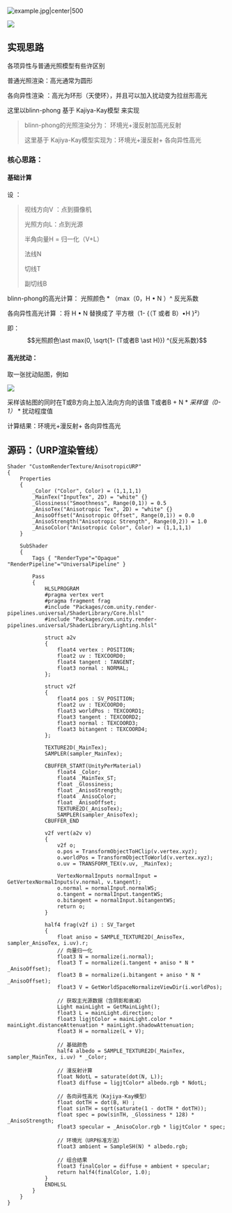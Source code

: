 ![example.jpg|center|500](https://icnxzw1mfgwe.feishu.cn/space/api/box/stream/download/asynccode/?code=NmM0OWRjM2Y0YWUyZTE3OTJjOGE5Y2M2M2EwZmJmMGVfRUs4Q2FYSUNvbWFXd0lQcDdoY2VUeVc1Z0NuV0k1TlBfVG9rZW46SUFmemI3VzdzbzdreUd4ZDN6bmNIendmblhnXzE3NDMwODU3MTU6MTc0MzA4OTMxNV9WNA)


![](https://icnxzw1mfgwe.feishu.cn/space/api/box/stream/download/asynccode/?code=MDZhZWIwYjhmZDM5ZDRiMWViNDdlMGNkYmI2ZGExYWVfYXB1c2l2YmR3enh1QWRrQmpQaHNoOUZYM3hRUlVxbFJfVG9rZW46T1llOGJpR1Jqb2Nic254WUluZmNldXZ5blVmXzE3NDMwODU3MTU6MTc0MzA4OTMxNV9WNA)

## 实现思路

各项异性与普通光照模型有些许区别

普通光照渲染：高光通常为圆形

各向异性渲染 ：高光为环形（天使环），并且可以加入扰动变为拉丝形高光

这里以blinn-phong 基于 Kajiya-Kay模型 来实现

> blinn-phong的光照渲染分为： 环境光+漫反射加高光反射
> 
> 这里基于 Kajiya-Kay模型实现为：环境光+漫反射+ 各向异性高光

  

### 核心思路：

  

#### 基础计算

设 ：

> 视线方向V ：点到摄像机
> 
> 光照方向L：点到光源
> 
> 半角向量H = 归一化（V+L）
> 
> 法线N
> 
> 切线T
> 
> 副切线B

  

blinn-phong的高光计算： 光照颜色 * （max（0，H • N ）^ 反光系数

  

各向异性高光计算 ：将 H • N 替换成了 平方根（1- {（T 或者 B）•H }²）

  

即：$$光照颜色\ast max(0, \sqrt{1- (T或者B \ast H)}) ^{反光系数}$$

  

#### 高光扰动：

取一张扰动贴图，例如

![](https://icnxzw1mfgwe.feishu.cn/space/api/box/stream/download/asynccode/?code=MzUzNzIxNGUxZjA3M2E1YWQyYzBiMjA0MWVjMTRkY2NfeFk5NWFJUDl4cXpHV3pCN09kWHBEVmJsUXlWNTBCTUlfVG9rZW46WU9Sb2JCWFVObzRNOW94ZnRraWNpN1J0bk9lXzE3NDMwODU3MTU6MTc0MzA4OTMxNV9WNA)

采样该帖图的同时在T或B方向上加入法向方向的该值 T或者B + N * _采样值（0-1）_ * 扰动程度值

  

计算结果：环境光+漫反射+ 各向异性高光

  

## 源码：（URP渲染管线）

```OpenGL
Shader "CustomRenderTexture/AnisotropicURP"
{
    Properties
    {
        _Color ("Color", Color) = (1,1,1,1)
        _MainTex("InputTex", 2D) = "white" {}
        _Glossiness("Smoothness", Range(0,1)) = 0.5
        _AnisoTex("Anisotropic Tex", 2D) = "white" {}
        _AnisoOffset("Anisotropic Offset", Range(0,1)) = 0.0
        _AnisoStrength("Anisotropic Strength", Range(0,2)) = 1.0
        _AnisoColor("Anisotropic Color", Color) = (1,1,1,1)
    }

    SubShader
    {
        Tags { "RenderType"="Opaque" "RenderPipeline"="UniversalPipeline" }

        Pass
        {
            HLSLPROGRAM
            #pragma vertex vert
            #pragma fragment frag
            #include "Packages/com.unity.render-pipelines.universal/ShaderLibrary/Core.hlsl"
            #include "Packages/com.unity.render-pipelines.universal/ShaderLibrary/Lighting.hlsl"

            struct a2v
            {
                float4 vertex : POSITION;
                float2 uv : TEXCOORD0;
                float4 tangent : TANGENT;
                float3 normal : NORMAL;
            };

            struct v2f
            {
                float4 pos : SV_POSITION;
                float2 uv : TEXCOORD0;
                float3 worldPos : TEXCOORD1;
                float3 tangent : TEXCOORD2;
                float3 normal : TEXCOORD3;
                float3 bitangent : TEXCOORD4;
            };

            TEXTURE2D(_MainTex);
            SAMPLER(sampler_MainTex);
            
            CBUFFER_START(UnityPerMaterial)
                float4 _Color;
                float4 _MainTex_ST;
                float _Glossiness;
                float _AnisoStrength;
                float4 _AnisoColor;
                float _AnisoOffset;
                TEXTURE2D(_AnisoTex);
                SAMPLER(sampler_AnisoTex);
            CBUFFER_END

            v2f vert(a2v v)
            {
                v2f o;
                o.pos = TransformObjectToHClip(v.vertex.xyz);
                o.worldPos = TransformObjectToWorld(v.vertex.xyz);
                o.uv = TRANSFORM_TEX(v.uv, _MainTex);
                
                VertexNormalInputs normalInput = GetVertexNormalInputs(v.normal, v.tangent);
                o.normal = normalInput.normalWS;
                o.tangent = normalInput.tangentWS;
                o.bitangent = normalInput.bitangentWS;
                return o;
            }

            half4 frag(v2f i) : SV_Target
            {
                float aniso = SAMPLE_TEXTURE2D(_AnisoTex, sampler_AnisoTex, i.uv).r;
                // 向量归一化
                float3 N = normalize(i.normal);
                float3 T = normalize(i.tangent + aniso * N * _AnisoOffset);
                float3 B = normalize(i.bitangent + aniso * N * _AnisoOffset);
                float3 V = GetWorldSpaceNormalizeViewDir(i.worldPos);
                
                // 获取主光源数据（含阴影和衰减）
                Light mainLight = GetMainLight();
                float3 L = mainLight.direction;
                float3 ligjtColor = mainLight.color * mainLight.distanceAttenuation * mainLight.shadowAttenuation;
                float3 H = normalize(L + V);
                
                // 基础颜色
                half4 albedo = SAMPLE_TEXTURE2D(_MainTex, sampler_MainTex, i.uv) * _Color;
                
                // 漫反射计算
                float NdotL = saturate(dot(N, L));
                float3 diffuse = ligjtColor* albedo.rgb * NdotL;
                
                // 各向异性高光（Kajiya-Kay模型）
                float dotTH = dot(B, H) ;
                float sinTH = sqrt(saturate(1 - dotTH * dotTH));
                float spec = pow(sinTH, _Glossiness * 128) * _AnisoStrength;
                float3 specular = _AnisoColor.rgb * ligjtColor * spec;
                
                // 环境光（URP标准方法）
                float3 ambient = SampleSH(N) * albedo.rgb;
                
                // 组合结果
                float3 finalColor = diffuse + ambient + specular;
                return half4(finalColor, 1.0);
            }
            ENDHLSL
        }
    }
}

```
